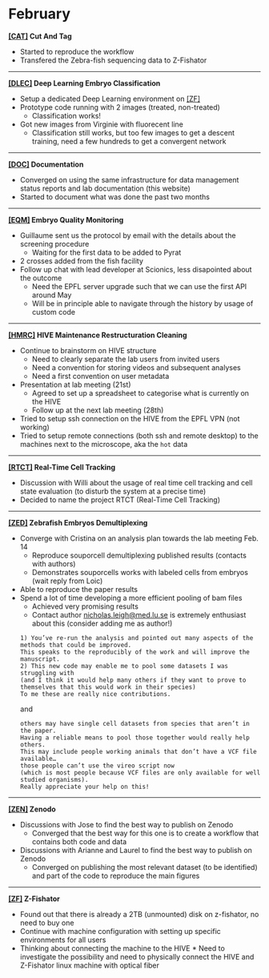 # February

**[[CAT]](CAT_project) Cut And Tag**
   * Started to reproduce the workflow
   * Transfered the Zebra-fish sequencing data to Z-Fishator

--------------

**[[DLEC]](DLEC_project) Deep Learning Embryo Classification**
  * Setup a dedicated Deep Learning environment on [[ZF]](ZF_project)
  * Prototype code running with 2 images (treated, non-treated)
    * Classification works!
  * Got new images from Virginie with fluorecent line
    * Classification still works, but too few images to get a descent training, need a few hundreds to get a convergent network

--------------

**[[DOC]](DOC_project) Documentation**
  * Converged on using the same infrastructure for data management status reports and lab documentation (this website)
  * Started to document what was done the past two months

--------------

**[[EQM]](EQM_project) Embryo Quality Monitoring** 
   * Guillaume sent us the protocol by email with the details about the screening procedure
      * Waiting for the first data to be added to Pyrat
   * 2 crosses added from the fish facility
   * Follow up chat with lead developer at Scionics, less disapointed about the outcome
      * Need the EPFL server upgrade such that we can use the first API around May
      * Will be in principle able to navigate through the history by usage of custom code

--------------

**[[HMRC]](HMRC_project) HIVE Maintenance Restructuration Cleaning**
   * Continue to brainstorm on HIVE structure
      * Need to clearly separate the lab users from invited users
      * Need a convention for storing videos and subsequent analyses
      * Need a first convention on user metadata
   * Presentation at lab meeting (21st)
      * Agreed to set up a spreadsheet to categorise what is currently on the HIVE
      * Follow up at the next lab meeting (28th)
   * Tried to setup ssh connection on the HIVE from the EPFL VPN (not working)
   * Tried to setup remote connections (both ssh and remote desktop) to the machines next to the microscope, aka the `hot` data

--------------

**[[RTCT]](RTCT_project) Real-Time Cell Tracking**
   * Discussion with Willi about the usage of real time cell tracking and cell state evaluation (to disturb the system at a precise time)
   * Decided to name the project RTCT (Real-Time Cell Tracking)

--------------

**[[ZED]](ZED_project) Zebrafish Embryos Demultiplexing**
   * Converge with Cristina on an analysis plan towards the lab meeting Feb. 14
      * Reproduce souporcell demultiplexing published results (contacts with authors)
      * Demonstrates souporcells works with labeled cells from embryos (wait reply from Loic)
   * Able to reproduce the paper results
   * Spend a lot of time developing a more efficient pooling of bam files
      * Achieved very promising results
      * Contact author [nicholas.leigh@med.lu.se](nicholas.leigh@med.lu.se) is extremely enthusiast about this (consider adding me as author!)
      ```
      1) You’ve re-run the analysis and pointed out many aspects of the methods that could be improved. 
      This speaks to the reproducibly of the work and will improve the manuscript. 
      2) This new code may enable me to pool some datasets I was struggling with 
      (and I think it would help many others if they want to prove to themselves that this would work in their species)
      To me these are really nice contributions. 
      ```
      and
      ```
      others may have single cell datasets from species that aren’t in the paper. 
      Having a reliable means to pool those together would really help others. 
      This may include people working animals that don’t have a VCF file available…
      those people can’t use the vireo script now 
      (which is most people because VCF files are only available for well studied organisms). 
      Really appreciate your help on this!
      ```

--------------

**[[ZEN]](ZEN_project) Zenodo**
   * Discussions with Jose to find the best way to publish on Zenodo
      * Converged that the best way for this one is to create a workflow that contains both code and data
   * Discussions with Arianne and Laurel to find the best way to publish on Zenodo
      * Converged on publishing the most relevant dataset (to be identified) and part of the code to reproduce the main figures

--------------

**[[ZF]](ZF_project) Z-Fishator**
   * Found out that there is already a 2TB (unmounted) disk on z-fishator, no need to buy one
   * Continue with machine configuration with setting up specific environments for all users
   * Thinking about connecting the machine to the HIVE
    * Need to investigate the possibility and need to physically connect the HIVE and Z-Fishator linux machine with optical fiber



